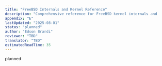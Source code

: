 ```yaml
---
title: "FreeBSD Internals and Kernel Reference"
description: "Comprehensive reference for FreeBSD kernel internals and APIs"
appendix: "E"
lastUpdated: "2025-08-01"
status: "planned"
author: "Edson Brandi"
reviewer: "TBD"
translator: "TBD"
estimatedReadTime: 35
---
```


planned
